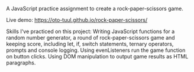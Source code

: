 A JavaScript practice assignment to create a rock-paper-scissors game. </br>

Live demo: https://oto-tuul.github.io/rock-paper-scissors/ </br>

Skills I've practiced on this project:
Writing JavaScript functions for a random number generator, a round of rock-paper-scissors game and keeping score, including let, if, switch statements, ternary operators, prompts and console logging.
Using evenListeners run the game function on button clicks.
Using DOM manipulation to output game results as HTML paragraphs.
